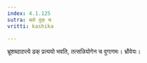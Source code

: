 ```yaml
---
index: 4.1.125
sutra: भ्रवो वुक् च
vritti: kashika

---
```

भ्रूशब्दादप्त्ये ढक् प्रत्ययो भवति, तत्सन्नियोगेन च वुगागमः। भ्रौवेयः।